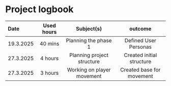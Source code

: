 # Project logbook

| Date  | Used hours | Subject(s) |  outcome |
| :---  |     :---:      |     :---:      |     :---:      |
| 19.3.2025 | 40 mins | Planning the phase 1  | Defined User Personas  |
| 27.3.2025 | 4 hours | Planning project structure | Created initial structure |
| 27.3.2025 | 3 hours | Working on player movement | Created base for movement |
